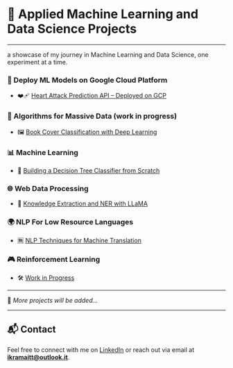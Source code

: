 # 🔬 Applied Machine Learning and Data Science Projects

---
a showcase of my journey in Machine Learning and Data Science, one experiment at a time.


### 🚀 Deploy ML Models on Google Cloud Platform
- ❤️‍🩹 [Heart Attack Prediction API – Deployed on GCP](https://github.com/ikramnaser/Deploy-ML-Models-on-Google-Cloud-Platform)

### 📘 Algorithms for Massive Data (work in progress)
- 🖼️ [Book Cover Classification with Deep Learning]()

### 📊 Machine Learning
- 🌳 [Building a Decision Tree Classifier from Scratch](https://github.com/ikramnaser/Data-Science/tree/main/machine%20learning)

### 🌐 Web Data Processing 
- 🧠 [Knowledge Extraction and NER with LLaMA](https://github.com/ikramnaser/web-data-processing)

### 🌍 NLP For Low Resource Languages 
- 🈚 [NLP Techniques for Machine Translation](https://github.com/ikramnaser/NLP-darija)

### 🎮 Reinforcement Learning
- 🛠️ [Work in Progress]()

---

📌 *More projects will be added...*

---

## 📬 Contact

Feel free to connect with me on [LinkedIn](https://www.linkedin.com/in/ikram-aittalebnaser) or reach out via email at **ikramaitt@outlook.it**.
